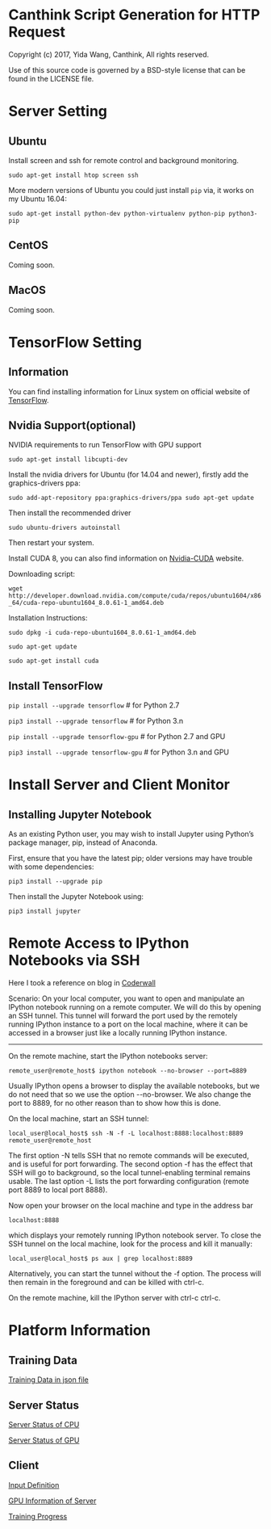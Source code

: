 # Canthink Script Generation for HTTP Request

Copyright (c) 2017, Yida Wang, Canthink,
All rights reserved.

Use of this source code is governed by a BSD-style license that can be found in the LICENSE file.

# Server Setting

## Ubuntu
Install screen and ssh for remote control and background monitoring.

`sudo apt-get install htop screen ssh`

More modern versions of Ubuntu you could just install `pip` via, it works on my Ubuntu 16.04:

`sudo apt-get install python-dev python-virtualenv python-pip python3-pip`

## CentOS
Coming soon.

## MacOS
Coming soon.

# TensorFlow Setting

## Information
You can find installing information for Linux system on official website of [TensorFlow](https://www.tensorflow.org/install/install_linux).

## Nvidia Support(optional)
NVIDIA requirements to run TensorFlow with GPU support

`sudo apt-get install libcupti-dev`

Install the nvidia drivers for Ubuntu (for 14.04 and newer), firstly add the graphics-drivers ppa:

`sudo add-apt-repository ppa:graphics-drivers/ppa
sudo apt-get update`

Then install the recommended driver

`sudo ubuntu-drivers autoinstall`

Then restart your system.

Install CUDA 8, you can also find information on [Nvidia-CUDA](https://developer.nvidia.com/cuda-downloads) website.

Downloading script:

`wget http://developer.download.nvidia.com/compute/cuda/repos/ubuntu1604/x86_64/cuda-repo-ubuntu1604_8.0.61-1_amd64.deb`

Installation Instructions:

`sudo dpkg -i cuda-repo-ubuntu1604_8.0.61-1_amd64.deb`

`sudo apt-get update`

`sudo apt-get install cuda`

## Install TensorFlow

`pip install --upgrade tensorflow`      # for Python 2.7

`pip3 install --upgrade tensorflow`     # for Python 3.n

`pip install --upgrade tensorflow-gpu`  # for Python 2.7 and GPU

`pip3 install --upgrade tensorflow-gpu` # for Python 3.n and GPU

# Install Server and Client Monitor

## Installing Jupyter Notebook
As an existing Python user, you may wish to install Jupyter using Python’s package manager, pip, instead of Anaconda.

First, ensure that you have the latest pip; older versions may have trouble with some dependencies:

`pip3 install --upgrade pip`

Then install the Jupyter Notebook using:

`pip3 install jupyter`

# Remote Access to IPython Notebooks via SSH
Here I took a reference on blog in [Coderwall](https://coderwall.com/p/ohk6cg/remote-access-to-ipython-notebooks-via-ssh)

Scenario: On your local computer, you want to open and manipulate an IPython notebook running on a remote computer. We will do this by opening an SSH tunnel. This tunnel will forward the port used by the remotely running IPython instance to a port on the local machine, where it can be accessed in a browser just like a locally running IPython instance.

***
On the remote machine, start the IPython notebooks server:

`remote_user@remote_host$ ipython notebook --no-browser --port=8889`

Usually IPython opens a browser to display the available notebooks, but we do not need that so we use the option --no-browser. We also change the port to 8889, for no other reason than to show how this is done.

On the local machine, start an SSH tunnel:

`local_user@local_host$ ssh -N -f -L localhost:8888:localhost:8889 remote_user@remote_host`

The first option -N tells SSH that no remote commands will be executed, and is useful for port forwarding. The second option -f has the effect that SSH will go to background, so the local tunnel-enabling terminal remains usable. The last option -L lists the port forwarding configuration (remote port 8889 to local port 8888).

Now open your browser on the local machine and type in the address bar

`localhost:8888`

which displays your remotely running IPython notebook server.
To close the SSH tunnel on the local machine, look for the process and kill it manually:

`local_user@local_host$ ps aux | grep localhost:8889`

Alternatively, you can start the tunnel without the -f option. The process will then remain in the foreground and can be killed with ctrl-c.

On the remote machine, kill the IPython server with ctrl-c ctrl-c.

# Platform Information

## Training Data

[Training Data in json file](./images/training_data.png)

## Server Status

[Server Status of CPU](./images/server_cpu.png)

[Server Status of GPU](./images/server_gpu.png)

## Client

[Input Definition](./images/client_input.png)

[GPU Information of Server](./images/client_server.png)

[Training Progress](./images/client_training_monitor.png)
